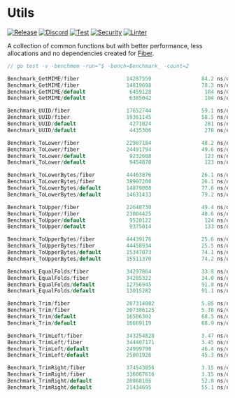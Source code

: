 # Utils

[![Release](https://img.shields.io/github/release/gofiber/utils.svg)](https://github.com/gofiber/utils/releases)
[![Discord](https://img.shields.io/discord/704680098577514527?label=Discord&logo=discord&logoColor=white&color=7289DA)](https://gofiber.io/discord)
[![Test](https://github.com/gofiber/utils/workflows/Test/badge.svg)](https://github.com/gofiber/utils/actions?query=workflow%3ATest)
[![Security](https://github.com/gofiber/utils/workflows/Security/badge.svg)](https://github.com/gofiber/utils/actions?query=workflow%3ASecurity)
[![Linter](https://github.com/gofiber/utils/workflows/Linter/badge.svg)](https://github.com/gofiber/utils/actions?query=workflow%3ALinter)

A collection of common functions but with better performance, less allocations and no dependencies created for [Fiber](https://github.com/gofiber/fiber).

```go
// go test -v -benchmem -run=^$ -bench=Benchmark_ -count=2

Benchmark_GetMIME/fiber               14287550                84.2 ns/op             0 B/op          0 allocs/op
Benchmark_GetMIME/fiber               14819698                78.3 ns/op             0 B/op          0 allocs/op
Benchmark_GetMIME/default              6459128                 184 ns/op             0 B/op          0 allocs/op
Benchmark_GetMIME/default              6385042                 184 ns/op             0 B/op          0 allocs/op

Benchmark_UUID/fiber                  17652744                59.1 ns/op            48 B/op          1 allocs/op
Benchmark_UUID/fiber                  19361145                58.5 ns/op            48 B/op          1 allocs/op
Benchmark_UUID/default                 4271024                 281 ns/op            64 B/op          2 allocs/op
Benchmark_UUID/default                 4435306                 278 ns/op            64 B/op          2 allocs/op

Benchmark_ToLower/fiber               22987184                48.2 ns/op            48 B/op          1 allocs/op
Benchmark_ToLower/fiber               24491794                49.6 ns/op            48 B/op          1 allocs/op
Benchmark_ToLower/default              9232608                 123 ns/op            48 B/op          1 allocs/op
Benchmark_ToLower/default              9454870                 123 ns/op            48 B/op          1 allocs/op

Benchmark_ToLowerBytes/fiber          44463876                26.1 ns/op             0 B/op          0 allocs/op
Benchmark_ToLowerBytes/fiber          39997200                26.1 ns/op             0 B/op          0 allocs/op
Benchmark_ToLowerBytes/default        14879088                77.6 ns/op            48 B/op          1 allocs/op
Benchmark_ToLowerBytes/default        14631433                79.2 ns/op            48 B/op          1 allocs/op

Benchmark_ToUpper/fiber               22648730                49.4 ns/op            48 B/op          1 allocs/op
Benchmark_ToUpper/fiber               23084425                48.6 ns/op            48 B/op          1 allocs/op
Benchmark_ToUpper/default              9520122                 124 ns/op            48 B/op          1 allocs/op
Benchmark_ToUpper/default              9375014                 133 ns/op            48 B/op          1 allocs/op

Benchmark_ToUpperBytes/fiber          44439176                25.6 ns/op             0 B/op          0 allocs/op
Benchmark_ToUpperBytes/fiber          44458934                25.5 ns/op             0 B/op          0 allocs/op
Benchmark_ToUpperBytes/default        15347073                74.1 ns/op            48 B/op          1 allocs/op
Benchmark_ToUpperBytes/default        15511370                74.2 ns/op            48 B/op          1 allocs/op

Benchmark_EqualFolds/fiber            34297864                33.8 ns/op             0 B/op          0 allocs/op
Benchmark_EqualFolds/fiber            34285322                34.0 ns/op             0 B/op          0 allocs/op
Benchmark_EqualFolds/default          12756945                91.8 ns/op             0 B/op          0 allocs/op
Benchmark_EqualFolds/default          13015282                91.1 ns/op             0 B/op          0 allocs/op

Benchmark_Trim/fiber                  207314002               5.85 ns/op             0 B/op          0 allocs/op
Benchmark_Trim/fiber                  207386125               5.78 ns/op             0 B/op          0 allocs/op
Benchmark_Trim/default                16506302                68.5 ns/op            32 B/op          1 allocs/op
Benchmark_Trim/default                16669119                68.9 ns/op            32 B/op          1 allocs/op

Benchmark_TrimLeft/fiber              343254828               3.47 ns/op             0 B/op          0 allocs/op
Benchmark_TrimLeft/fiber              344407171               3.45 ns/op             0 B/op          0 allocs/op
Benchmark_TrimLeft/default            24999790                46.4 ns/op            32 B/op          1 allocs/op
Benchmark_TrimLeft/default            25001926                45.3 ns/op            32 B/op          1 allocs/op

Benchmark_TrimRight/fiber             374543056               3.15 ns/op             0 B/op          0 allocs/op
Benchmark_TrimRight/fiber             336067616               3.15 ns/op             0 B/op          0 allocs/op
Benchmark_TrimRight/default           20868186                52.8 ns/op            32 B/op          1 allocs/op
Benchmark_TrimRight/default           21434695                55.1 ns/op            32 B/op          1 allocs/op
```